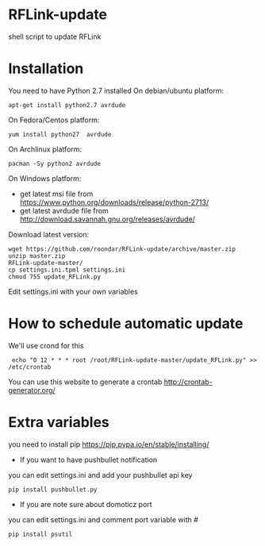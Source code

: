 # RFLink-update
shell script to update RFLink

# Installation

You need to have Python 2.7 installed
On debian/ubuntu platform:

    apt-get install python2.7 avrdude 
    
On Fedora/Centos platform:

    yum install python27  avrdude
    
On Archlinux platform:

    pacman -Sy python2 avrdude

On Windows platform:

 * get latest msi file from https://www.python.org/downloads/release/python-2713/
 * get latest avrdude file from http://download.savannah.gnu.org/releases/avrdude/
 
Download latest version:

    wget https://github.com/roondar/RFLink-update/archive/master.zip
    unzip master.zip
    RFLink-update-master/
    cp settings.ini.tpml settings.ini
    chmod 755 update_RFLink.py

Edit settings.ini with your own variables

# How to schedule automatic update

 We'll use crond for this
 
     echo "0 12 * * * root /root/RFLink-update-master/update_RFLink.py" >> /etc/crontab

You can use this website to generate a crontab http://crontab-generator.org/

# Extra variables
you need to install pip https://pip.pypa.io/en/stable/installing/

* If you want to have pushbullet notification

you can edit settings.ini and add your pushbullet api key

    pip install pushbullet.py

* If you are note sure about domoticz port

you can edit settings.ini and comment port variable with #

    pip install psutil

